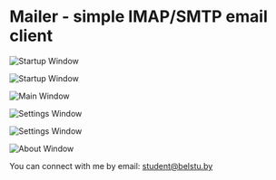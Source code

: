 Mailer - simple IMAP/SMTP email client
===========
![Startup Window](https://pp.userapi.com/c846420/v846420043/ee041/IctzhMzYVlw.jpg)

![Startup Window](https://pp.userapi.com/c846420/v846420043/ee038/P4IRvC07VEo.jpg)

![Main Window](https://pp.userapi.com/c846420/v846420043/ee04a/y54dGyCPWuU.jpg)

![Settings Window](https://pp.userapi.com/c846420/v846420043/ee057/VkVcWMUPvfc.jpg)

![Settings Window](https://pp.userapi.com/c846420/v846420043/ee060/vkvzRiWpmJE.jpg)

![About Window](https://pp.userapi.com/c846420/v846420043/ee069/04mJbAe8Axs.jpg)

You can connect with me by email: student@belstu.by
